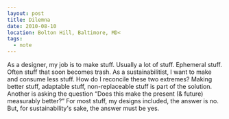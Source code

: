 ```yaml
---
layout: post
title: Dilemna
date: 2010-08-10
location: Bolton Hill, Baltimore, MD<
tags: 
  - note
---
```


As a designer, my job is to make stuff. Usually a lot of stuff. Ephemeral stuff. Often stuff that soon becomes trash. As a sustainabilitist, I want to make and consume less stuff. How do I reconcile these two extremes? Making better stuff, adaptable stuff, non-replaceable stuff is part of the solution. Another is asking the question “Does this make the present (& future) measurably better?” For most stuff, my designs included, the answer is no. But, for sustainability's sake, the answer must be yes.